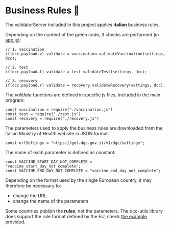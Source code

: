 # Business Rules :mag_right:

The validatorServer included in this project applies **italian** business rules.

Depending on the content of the green code, 3 checks are performed (in [app.js](https://github.com/lucadentella/raspberry-dgc/tree/main/validatorServer/app.js)):

    // 1. vaccination
    if(dcc.payload.v) validate = vaccination.validateVaccination(settings, dcc);
    
    // 2. test
    if(dcc.payload.t) validate = test.validateTest(settings, dcc);
    
    // 3. recovery
    if(dcc.payload.r) validate = recovery.validateRecovery(settings, dcc);
	
The *validate* functions are defined in specific js files, included in the main program:

    const vaccination = require("./vaccination.js")
    const test = require("./test.js")
    const recovery = require("./recovery.js")
	
The parameters used to apply the business rules are downloaded from the italian Ministry of Health website in JSON format:

	const urlSettings = "https://get.dgc.gov.it/v1/dgc/settings";
	
The name of each parameter is defined as constant:

	const VACCINE_START_DAY_NOT_COMPLETE = "vaccine_start_day_not_complete";
	const VACCINE_END_DAY_NOT_COMPLETE = "vaccine_end_day_not_complete";
	
Depending on the format used by the single European country, it may therefore be necessary to:

 - change the URL
 - change the name of the parameters
 
Some countries publish the **rules**, not the parameters.
The dcc-utils library does support the rule format defined by the EU, check [the example](https://github.com/ministero-salute/dcc-utils/blob/master/examples/check_rules_from_api.js) provided. 

